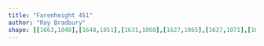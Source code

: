 ```yaml
---
title: "Farenheight 451"
author: "Ray Bradbury"
shape: [[1663,1048],[1648,1051],[1631,1060],[1627,1065],[1627,1071],[1631,1073],[1637,1080],[1639,1097],[1633,1199],[1633,1244],[1631,1251],[1631,1265],[1629,1276],[1627,1341],[1625,1353],[1625,1377],[1621,1425],[1622,1442],[1620,1468],[1618,1559],[1615,1616],[1613,1622],[1612,1686],[1610,1695],[1610,1724],[1605,1774],[1603,1824],[1601,1832],[1601,1862],[1599,1870],[1601,1882],[1598,1912],[1597,2004],[1595,2026],[1597,2055],[1604,2059],[1619,2062],[1652,2062],[1658,2058],[1660,2054],[1660,2000],[1666,1978],[1667,1889],[1671,1806],[1673,1793],[1674,1736],[1677,1697],[1676,1685],[1680,1664],[1680,1641],[1683,1614],[1684,1563],[1689,1489],[1689,1459],[1692,1412],[1693,1339],[1695,1329],[1701,1221],[1701,1199],[1704,1170],[1706,1096],[1710,1075],[1710,1059],[1708,1055],[1705,1052],[1687,1048]]
---
```

